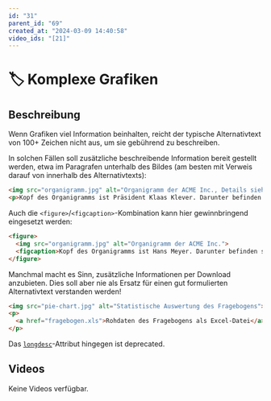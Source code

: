 ```yaml
---
id: "31"
parent_id: "69"
created_at: "2024-03-09 14:40:58"
video_ids: "[21]"
---
```


# 🏷️ Komplexe Grafiken

## Beschreibung

Wenn Grafiken viel Information beinhalten, reicht der typische Alternativtext von 100+ Zeichen nicht aus, um sie gebührend zu beschreiben.

In solchen Fällen soll zusätzliche beschreibende Information bereit gestellt werden, etwa im Paragrafen unterhalb des Bildes (am besten mit Verweis darauf von innerhalb des Alternativtexts):

```html
<img src="organigramm.jpg" alt="Organigramm der ACME Inc., Details siehe unten">
<p>Kopf des Organigramms ist Präsident Klaas Klever. Darunter befinden sich...</p>
```

Auch die `<figure>`/`<figcaption>`-Kombination kann hier gewinnbringend eingesetzt werden:

```html
<figure>
  <img src="organigramm.jpg" alt="Organigramm der ACME Inc.">
  <figcaption>Kopf des Organigramms ist Hans Meyer. Darunter befinden sich...</figcaption>
</figure>
```

Manchmal macht es Sinn, zusätzliche Informationen per Download anzubieten. Dies soll aber nie als Ersatz für einen gut formulierten Alternativtext verstanden werden!

```html
<img src="pie-chart.jpg" alt="Statistische Auswertung des Fragebogens">
<p>
  <a href="fragebogen.xls">Rohdaten des Fragebogens als Excel-Datei</a>
</p>
```

Das [`longdesc`](https://developer.mozilla.org/en-US/docs/Web/API/HTMLImageElement/longDesc)-Attribut hingegen ist deprecated.

## Videos

Keine Videos verfügbar.
